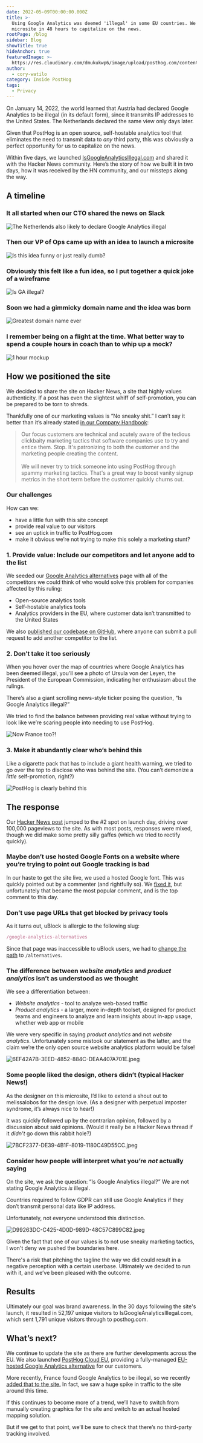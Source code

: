 ```yaml
---
date: 2022-05-09T00:00:00.000Z
title: >-
  Using Google Analytics was deemed 'illegal' in some EU countries. We built a
  microsite in 48 hours to capitalize on the news.
rootPage: /blog
sidebar: Blog
showTitle: true
hideAnchor: true
featuredImage: >-
  https://res.cloudinary.com/dmukukwp6/image/upload/posthog.com/contents/images/blog/is-ga-illegal-microsite.png
author:
  - cory-watilo
category: Inside PostHog
tags:
  - Privacy
---
```


On January 14, 2022, the world learned that Austria had declared Google Analytics to be illegal (in its default form), since it transmits IP addresses to the United States. The Netherlands declared the same view only days later.

Given that PostHog is an open source, self-hostable analytics tool that eliminates the need to transmit data to *any* third party, this was obviously a perfect opportunity for us to capitalize on the news.

Within five days, we launched [IsGoogleAnalyticsIllegal.com](https://isgoogleanalyticsillegal.com) and shared it with the Hacker News community. Here’s the story of how we built it in two days, how it was received by the HN community, and our missteps along the way.

## A timeline

### It all started when our CTO shared the news on Slack

![The Netherlends also likely to declare Google Analytics illegal](https://res.cloudinary.com/dmukukwp6/image/upload/v1710055416/posthog.com/contents/images/blog/is-ga-illegal-microsite/illegal-in-austria.png)

### Then our VP of Ops came up with an idea to launch a microsite

![Is this idea funny or just really dumb?](https://res.cloudinary.com/dmukukwp6/image/upload/v1710055416/posthog.com/contents/images/blog/is-ga-illegal-microsite/is-this-funny-or-just-really-dumb.png)

### Obviously this felt like a fun idea, so I put together a quick joke of a wireframe

![Is GA illegal?](https://res.cloudinary.com/dmukukwp6/image/upload/v1710055416/posthog.com/contents/images/blog/is-ga-illegal-microsite/is-it-illegal-probably.png)

### Soon we had a gimmicky domain name and the idea was born

![Greatest domain name ever](https://res.cloudinary.com/dmukukwp6/image/upload/v1710055416/posthog.com/contents/images/blog/is-ga-illegal-microsite/is-google-analytics-illegal.png)

### I remember being on a flight at the time. What better way to spend a couple hours in coach than to whip up a mock?

![1 hour mockup](https://res.cloudinary.com/dmukukwp6/image/upload/v1710055416/posthog.com/contents/images/blog/is-ga-illegal-microsite/mockup.png)

## How we positioned the site

We decided to share the site on Hacker News, a site that highly values authenticity. If a post has even the slightest whiff of self-promotion, you can be prepared to be torn to shreds.

Thankfully one of our marketing values is “No sneaky shit.” I can’t say it better than it’s already stated [in our Company Handbook](https://posthog.com/handbook/growth/marketing#no-sneaky-shit):

> Our focus customers are technical and acutely aware of the tedious clickbaity marketing tactics that software companies use to try and entice them. Stop. It's patronizing to both the customer and the marketing people creating the content.<br /><br />
> We will never try to trick someone into using PostHog through spammy marketing tactics. That's a great way to boost vanity signup metrics in the short term before the customer quickly churns out.

### Our challenges

How can we:

- have a little fun with this site concept
- provide real value to our visitors
- see an uptick in traffic to PostHog.com
- make it obvious we’re not trying to make this solely a marketing stunt?

### 1. Provide value: **Include our competitors and let anyone add to the list**

We seeded our [Google Analytics alternatives](https://isgoogleanalyticsillegal.com/alternatives) page with all of the competitors we could think of who would solve this problem for companies affected by this ruling:

- Open-source analytics tools
- Self-hostable analytics tools
- Analytics providers in the EU, where customer data isn’t transmitted to the United States

We also [published our codebase on GitHub](https://github.com/PostHog/isgoogleanalyticsillegal.com), where anyone can submit a pull request to add another competitor to the list.

### 2. Don’t take it too seriously

When you hover over the map of countries where Google Analytics has been deemed illegal, you’ll see a photo of Ursula von der Leyen, the President of the European Commission, indicating her enthusiasm about the rulings.

There’s also a giant scrolling news-style ticker posing the question, “Is Google Analytics illegal?”

We tried to find the balance between providing real value without trying to look like we’re scaring people into needing to use PostHog.

![Now France too?!](https://res.cloudinary.com/dmukukwp6/image/upload/v1710055416/posthog.com/contents/images/blog/is-ga-illegal-microsite/france-too.png)

### 3. Make it abundantly clear who’s behind this

Like a cigarette pack that has to include a giant health warning, we tried to go over the top to disclose who was behind the site. (You can’t demonize a *little* self-promotion, right?)

![PostHog is clearly behind this](https://res.cloudinary.com/dmukukwp6/image/upload/v1710055416/posthog.com/contents/images/blog/is-ga-illegal-microsite/we-not-hiding-it-bro.png)

## The response

Our [Hacker News post](https://news.ycombinator.com/item?id=29994183) jumped to the #2 spot on launch day, driving over 100,000 pageviews to the site. As with most posts, responses were mixed, though we did make some pretty silly gaffes (which we tried to rectify quickly).

### Maybe don’t use hosted Google Fonts on a website where you’re trying to point out Google tracking is bad

In our haste to get the site live, we used a hosted Google font. This was quickly pointed out by a commenter (and rightfully so). We [fixed it](https://github.com/PostHog/isgoogleanalyticsillegal.com/commit/66061d3e77902caf84482b11f888feea8dd615e9), but unfortunately that became the most popular comment, and is the top comment to this day. 

### Don’t use page URLs that get blocked by privacy tools

As it turns out, uBlock is allergic to the following slug:

```jsx
/google-analytics-alternatives
```

Since that page was inaccessible to uBlock users, we had to [change the path](https://github.com/PostHog/isgoogleanalyticsillegal.com/pull/7) to `/alternatives`.

### The difference between *website analytics* and *product analytics* isn’t as understood as we thought

We see a differentiation between:

- *Website analytics* - tool to analyze web-based traffic
- *Product analytics* - a larger, more in-depth toolset, designed for product teams and engineers to analyze and learn insights about in-app usage, whether web app or mobile

We were very specific in saying *product analytics* and not *website analytics*. Unfortunately some mistook our statement as the latter, and the claim we’re the only open source website analytics platform would be false!

![6EF42A7B-3EED-4852-884C-DEAA407A701E.jpeg](https://res.cloudinary.com/dmukukwp6/image/upload/v1710055416/posthog.com/contents/images/blog/is-ga-illegal-microsite/6EF42A7B-3EED-4852-884C-DEAA407A701E.jpeg)

### Some people liked the design, others didn’t (typical Hacker News!)

As the designer on this microsite, I’d like to extend a shout out to melissalobos for the design love. (As a designer with perpetual imposter syndrome, it’s always nice to hear!)

It was quickly followed up by the contrarian opinion, followed by a discussion about said opinions. (Would it really be a Hacker News thread if it *didn’t* go down this rabbit hole?)

![7BCF2377-DE39-4B1F-8019-1180C49D55CC.jpeg](https://res.cloudinary.com/dmukukwp6/image/upload/v1710055416/posthog.com/contents/images/blog/is-ga-illegal-microsite/7BCF2377-DE39-4B1F-8019-1180C49D55CC.jpeg)

### Consider how people will interpret what you’re *not* actually saying

On the site, we ask the question: “Is Google Analytics illegal?” We are not stating Google Analytics *is* illegal.

Countries required to follow GDPR can still use Google Analytics if they don’t transmit personal data like IP address.

Unfortunately, not everyone understood this distinction.

![D99263DC-C425-4D0D-989D-48C57C899C82.jpeg](https://res.cloudinary.com/dmukukwp6/image/upload/v1710055416/posthog.com/contents/images/blog/is-ga-illegal-microsite/D99263DC-C425-4D0D-989D-48C57C899C82.jpeg)

Given the fact that one of our values is to not use sneaky marketing tactics, I won't deny we pushed the boundaries here.

There's a risk that pitching the tagline the way we did could result in a negative perception with a certain userbase. Ultimately we decided to run with it, and we’ve been pleased with the outcome.

## Results

Ultimately our goal was brand awareness. In the 30 days following the site's launch, it resulted in 52,197 unique visitors to IsGoogleAnalyticsIllegal.com, which sent 1,791 unique visitors through to posthog.com.

## What’s next?

We continue to update the site as there are further developments across the EU. We also launched [PostHog Cloud EU](https://posthog.com/eu), providing a fully-managed [EU-hosted Google Analytics alternative](/blog/ga4-alternatives) for our customers.

More recently, France found Google Analytics to be illegal, so we recently [added that to the site.](https://isgoogleanalyticsillegal.com/france/) In fact, we saw a huge spike in traffic to the site around this time.

If this continues to become more of a trend, we’ll have to switch from manually creating graphics for the site and switch to an actual hosted mapping solution.

But if we get to that point, we’ll be sure to check that there’s no third-party tracking involved.

<GDPRForm />
